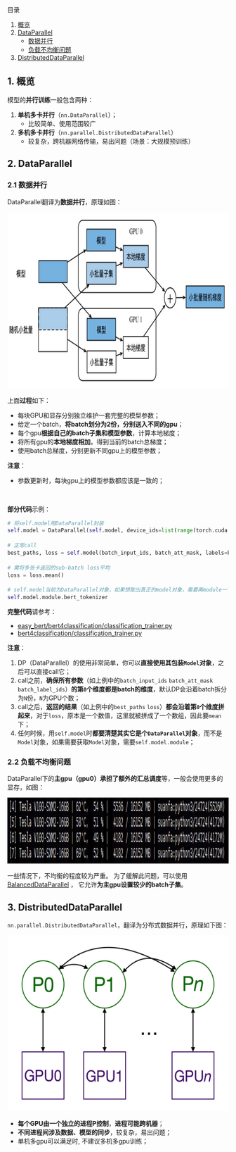 目录
1. [概览](#1-概览)
2. [DataParallel](#2-dataparallel)
   - [数据并行](#21-数据并行)
   - [负载不均衡问题](#22-负载不均衡问题)
3. [DistributedDataParallel](#3-distributeddataparallel)


## 1. 概览
模型的**并行训练**一般包含两种：

1. **单机多卡并行**（`nn.DataParallel`）；
   - 比较简单、使用范围较广
2. **多机多卡并行**（`nn.parallel.DistributedDataParallel`）
   - 较复杂，跨机器网络传输，易出问题（场景：大规模预训练）

## 2. DataParallel

### 2.1 数据并行
DataParallel翻译为**数据并行**，原理如图：

<img height="400" src="images/data-parallel.png"/>

上面**过程**如下：
- 每块GPU和显存分别独立维护一套完整的模型参数；
- 给定一个batch，**将batch划分为2份，分别送入不同的gpu**；
- 每个gpu**根据自己的batch子集和模型参数**，计算本地梯度；
- 将所有gpu的**本地梯度相加**，得到当前的batch总梯度；
- 使用batch总梯度，分别更新不同gpu上的模型参数；

**注意**：
- 参数更新时，每块gpu上的模型参数都应该是一致的；

<br>

**部分代码**示例：
```python
# 将self.model用DataParallel封装
self.model = DataParallel(self.model, device_ids=list(range(torch.cuda.device_count())))

# 正常call
best_paths, loss = self.model(batch_input_ids, batch_att_mask, labels=batch_label_ids)

# 需将多张卡返回的sub-batch loss平均
loss = loss.mean()

# self.model当前为DataParallel对象，如果想取出真正的model对象，需要再module一下
self.model.module.bert_tokenizer
```
**完整代码**请参考：
- [easy_bert/bert4classification/classification_trainer.py](https://github.com/waking95/easy-bert/blob/main/easy_bert/bert4classification/classification_trainer.py)
- [bert4classification/classification_trainer.py](https://github.com/waking95/easy-bert/blob/main/easy_bert/bert4classification/classification_trainer.py)

**注意**：
1. DP（DataParallel）的使用非常简单，你可以**直接使用其包装`Model`对象**，之后可以直接call它；
2. call之前，**确保所有参数**（如上例中的`batch_input_ids` `batch_att_mask` `batch_label_ids`）**的第`0`个维度都是batch的维度**，默认DP会沿着batch拆分为`N`份，`N`为GPU个数；
3. call之后，**返回的结果**（如上例中的`best_paths` `loss`）**都会沿着第`0`个维度拼起来**，对于`loss`，原本是一个数值，这里就被拼成了一个数组，因此要`mean`下；
4. 任何时候，用`self.model`时**都要清楚其实它是个`DataParallel`对象**，而不是`Model`对象，如果需要获取`Model`对象，需要`self.model.module`；

### 2.2 负载不均衡问题
DataParallel下的**主gpu（gpu0）承担了额外的汇总调度**等，一般会使用更多的显存，如图：

<img height="150" src="images/data-parallel-lb-imbalanced.png"/>

一些情况下，不均衡的程度较为严重。 为了缓解此问题，可以使用 [BalancedDataParallel](https://github.com/Link-Li/Balanced-DataParallel) ， 它允许**为主gpu设置较少的batch子集**。

## 3. DistributedDataParallel
`nn.parallel.DistributedDataParallel`，翻译为分布式数据并行，原理如下图：

<img height="400" src="images/distributed-data-parallel.png"/>

- **每个GPU由一个独立的进程P控制**，**进程可能跨机器**；
- **不同进程间涉及数据、模型的同步**，较复杂，易出问题；
- 单机多gpu可以满足时, 不建议多机多gpu训练；
